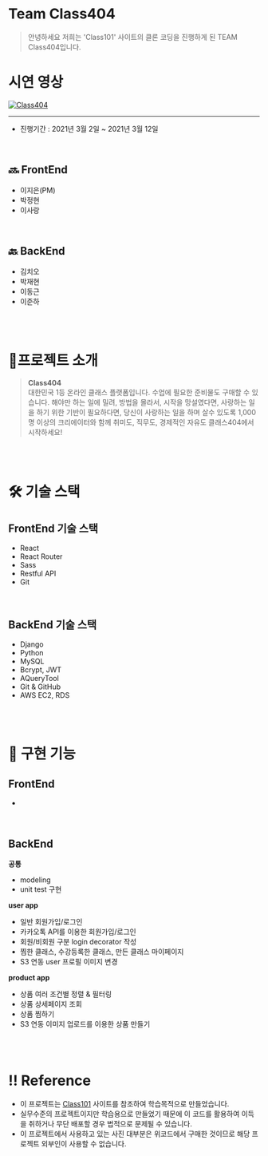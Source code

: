# Team Class404
> 안녕하세요 저희는 'Class101' 사이트의 클론 코딩을 진행하게 된 TEAM Class404입니다. 

# 시연 영상
[![Class404](https://blog.kakaocdn.net/dn/b7GKet/btq0iWEVr6H/GQLCvtTykDaKyQv2loZjLK/img.png)](https://www.youtube.com/watch?v=wpD3biBt4GY&feature=youtu.be)

***
- 진행기간 : 2021년 3월 2일 ~ 2021년 3월 12일

<br>

## 🔜 FrontEnd
- 이지은(PM)
- 박정현
- 이사랑

<br>

## 🔙 BackEnd
- 김치오
- 박재현
- 이동근
- 이준하

<br>
<br>

# 🌟프로젝트 소개
> **Class404** <br> 대한민국 1등 온라인 클래스 플랫폼입니다. 수업에 필요한 준비물도 구매할 수 있습니다. 해야만 하는 일에 밀려, 방법을 몰라서, 시작을 망설였다면, 사랑하는 일을 하기 위한 기반이 필요하다면, 당신이 사랑하는 일을 하며 살수 있도록 1,000명 이상의 크리에이터와 함께 취미도, 직무도, 경제적인 자유도 클래스404에서 시작하세요!
<br>

<br>

# 🛠 기술 스택
## FrontEnd 기술 스택
- React
- React Router
- Sass
- Restful API
- Git

<br>

## BackEnd 기술 스택
- Django
- Python
- MySQL
- Bcrypt, JWT
- AQueryTool
- Git & GitHub
- AWS EC2, RDS

<br>
<br>

# 🌈 구현 기능

## FrontEnd
- 

<br>

## BackEnd
**공통**
- modeling
- unit test 구현

**user app**
- 일반 회원가입/로그인
- 카카오톡 API를 이용한 회원가입/로그인
- 회원/비회원 구분 login decorator 작성
- 찜한 클래스, 수강등록한 클래스, 만든 클래스 마이페이지 
- S3 연동 user 프로필 이미지 변경

**product app**
- 상품 여러 조건별 정렬 & 필터링
- 상품 상세페이지 조회
- 상품 찜하기
- S3 연동 이미지 업로드를 이용한 상품 만들기

<br>
<br>

# ‼️ Reference

- 이 프로젝트는 <a href="https://class101.net/">Class101</a> 사이트를 참조하여 학습목적으로 만들었습니다.
- 실무수준의 프로젝트이지만 학습용으로 만들었기 때문에 이 코드를 활용하여 이득을 취하거나 무단 배포할 경우 법적으로 문제될 수 있습니다.
- 이 프로젝트에서 사용하고 있는 사진 대부분은 위코드에서 구매한 것이므로 해당 프로젝트 외부인이 사용할 수 없습니다.

